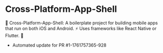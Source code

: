 # Cross-Platform-App-Shell
📱 Cross-Platform-App-Shell: A boilerplate project for building mobile apps that run on both iOS and Android. ⚡ Uses frameworks like React Native or Flutter. 🚀


- Automated update for PR #1-1761757365-928